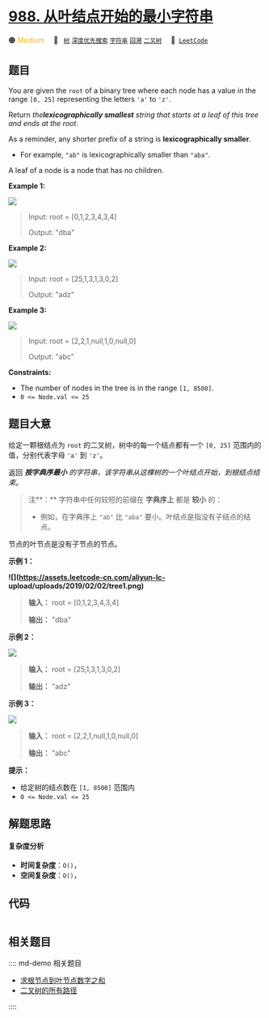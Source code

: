 # [988. 从叶结点开始的最小字符串](https://leetcode.com/problems/smallest-string-starting-from-leaf)

🟠 <font color=#ffb800>Medium</font>&emsp; 🔖&ensp; [`树`](/leetcode/outline/tag/tree.md) [`深度优先搜索`](/leetcode/outline/tag/depth-first-search.md) [`字符串`](/leetcode/outline/tag/string.md) [`回溯`](/leetcode/outline/tag/backtracking.md) [`二叉树`](/leetcode/outline/tag/binary-tree.md)&emsp; 🔗&ensp;[`LeetCode`](https://leetcode.com/problems/smallest-string-starting-from-leaf)


## 题目

You are given the `root` of a binary tree where each node has a value in the
range `[0, 25]` representing the letters `'a'` to `'z'`.

Return _the**lexicographically smallest** string that starts at a leaf of this
tree and ends at the root_.

As a reminder, any shorter prefix of a string is **lexicographically
smaller**.

  * For example, `"ab"` is lexicographically smaller than `"aba"`.

A leaf of a node is a node that has no children.



**Example 1:**

![](https://assets.leetcode.com/uploads/2019/01/30/tree1.png)

> Input: root = [0,1,2,3,4,3,4]
> 
> Output: "dba"

**Example 2:**

![](https://assets.leetcode.com/uploads/2019/01/30/tree2.png)

> Input: root = [25,1,3,1,3,0,2]
> 
> Output: "adz"

**Example 3:**

![](https://assets.leetcode.com/uploads/2019/02/01/tree3.png)

> Input: root = [2,2,1,null,1,0,null,0]
> 
> Output: "abc"

**Constraints:**

  * The number of nodes in the tree is in the range `[1, 8500]`.
  * `0 <= Node.val <= 25`


## 题目大意

给定一颗根结点为 `root` 的二叉树，树中的每一个结点都有一个 `[0, 25]` 范围内的值，分别代表字母 `'a'` 到 `'z'`。

返回 _**按字典序最小** 的字符串，该字符串从这棵树的一个叶结点开始，到根结点结束_。

> 注**：** 字符串中任何较短的前缀在 **字典序上** 都是 **较小** 的：
>
>   * 例如，在字典序上 `"ab"` 比 `"aba"` 要小。叶结点是指没有子结点的结点。
>

节点的叶节点是没有子节点的节点。



**示例 1：**

**![](https://assets.leetcode-cn.com/aliyun-lc-
upload/uploads/2019/02/02/tree1.png)**

> 
> 
> 
> 
> 
> **输入：** root = [0,1,2,3,4,3,4]
> 
> **输出：** "dba"
> 
> 

**示例 2：**

![](https://assets.leetcode.com/uploads/2019/01/30/tree2.png)

> 
> 
> 
> 
> 
> **输入：** root = [25,1,3,1,3,0,2]
> 
> **输出：** "adz"
> 
> 

**示例 3：**

![](https://assets.leetcode.com/uploads/2019/02/01/tree3.png)

> 
> 
> 
> 
> 
> **输入：** root = [2,2,1,null,1,0,null,0]
> 
> **输出：** "abc"
> 
> 



**提示：**

  * 给定树的结点数在 `[1, 8500]` 范围内
  * `0 <= Node.val <= 25`


## 解题思路

#### 复杂度分析

- **时间复杂度**：`O()`，
- **空间复杂度**：`O()`，

## 代码

```javascript

```

## 相关题目

:::: md-demo 相关题目
- [求根节点到叶节点数字之和](https://leetcode.com/problems/sum-root-to-leaf-numbers)
- [二叉树的所有路径](https://leetcode.com/problems/binary-tree-paths)

::::
